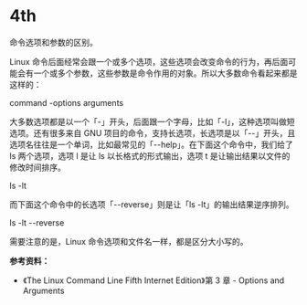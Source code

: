 # 4th
命令选项和参数的区别。

Linux 命令后面经常会跟一个或多个选项，这些选项会改变命令的行为，再后面可能会有一个或多个参数，这些参数是命令作用的对象。所以大多数命令看起来都是这样的：

command -options arguments

大多数选项都是以一个「-」开头，后面跟一个字母，比如「-l」，这种选项叫做短选项。还有很多来自 GNU 项目的命令，支持长选项，长选项是以「--」开头，且选项名往往是一个单词，比如最常见的「--help」。在下面这个命令中，我们给了 ls 两个选项，选项 l 是让 ls 以长格式的形式输出，选项 t 是让输出结果以文件的修改时间排序。

ls -lt

而下面这个命令中的长选项「--reverse」则是让「ls -lt」的输出结果逆序排列。

ls -lt --reverse 

需要注意的是，Linux 命令选项和文件名一样，都是区分大小写的。

**参考资料：**

- 《The Linux Command Line Fifth Internet Edition》第 3 章 - Options and Arguments

